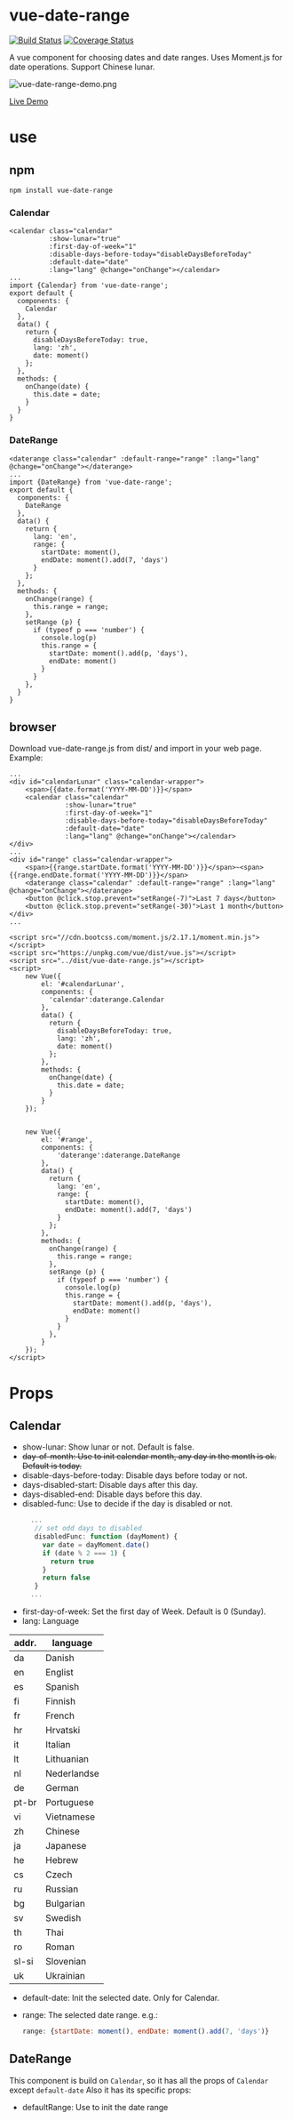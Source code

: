 # vue-date-range 
[![Build Status](https://travis-ci.org/ParadeTo/vue-date-range.svg?branch=master)](https://travis-ci.org/ParadeTo/vue-date-range)
[![Coverage Status](https://coveralls.io/repos/github/ParadeTo/vue-date-range/badge.svg)](https://coveralls.io/github/ParadeTo/vue-date-range)

A vue component for choosing dates and date ranges. Uses Moment.js for date operations. Support Chinese lunar.

![vue-date-range-demo.png](http://om464nmvr.bkt.clouddn.com/vue-date-range-demo.png)

[Live Demo](http://paradeto.com/vue-date-range/)

# use
## npm
``npm install vue-date-range``

### Calendar
```
<calendar class="calendar"
          :show-lunar="true"
          :first-day-of-week="1"
          :disable-days-before-today="disableDaysBeforeToday"
          :default-date="date"
          :lang="lang" @change="onChange"></calendar>
...
import {Calendar} from 'vue-date-range';
export default {
  components: {
    Calendar
  },
  data() {
    return {
      disableDaysBeforeToday: true,
      lang: 'zh',
      date: moment()
    };
  },
  methods: {
    onChange(date) {
      this.date = date;
    }
  }
}
```

### DateRange
```
<daterange class="calendar" :default-range="range" :lang="lang" @change="onChange"></daterange>
...
import {DateRange} from 'vue-date-range';
export default {
  components: {
    DateRange
  },
  data() {
    return {
      lang: 'en',
      range: {
        startDate: moment(),
        endDate: moment().add(7, 'days')
      }
    };
  },
  methods: {
    onChange(range) {
      this.range = range;
    },
    setRange (p) {
      if (typeof p === 'number') {
        console.log(p)
        this.range = {
          startDate: moment().add(p, 'days'),
          endDate: moment()
        }
      }
    },
  }
}
```

## browser
Download vue-date-range.js from dist/ and import in your web page. Example:

```
...
<div id="calendarLunar" class="calendar-wrapper">
    <span>{{date.format('YYYY-MM-DD')}}</span>
    <calendar class="calendar"
              :show-lunar="true"
              :first-day-of-week="1"
              :disable-days-before-today="disableDaysBeforeToday"
              :default-date="date"
              :lang="lang" @change="onChange"></calendar>
</div>
...
<div id="range" class="calendar-wrapper">
    <span>{{range.startDate.format('YYYY-MM-DD')}}</span>~<span>{{range.endDate.format('YYYY-MM-DD')}}</span>
    <daterange class="calendar" :default-range="range" :lang="lang" @change="onChange"></daterange>
    <button @click.stop.prevent="setRange(-7)">Last 7 days</button>
    <button @click.stop.prevent="setRange(-30)">Last 1 month</button>
</div>
...

<script src="//cdn.bootcss.com/moment.js/2.17.1/moment.min.js"></script>
<script src="https://unpkg.com/vue/dist/vue.js"></script>
<script src="../dist/vue-date-range.js"></script>
<script>
    new Vue({
        el: '#calendarLunar',
        components: {
          'calendar':daterange.Calendar
        },
        data() {
          return {
            disableDaysBeforeToday: true,
            lang: 'zh',
            date: moment()
          };
        },
        methods: {
          onChange(date) {
            this.date = date;
          }
        }
    });


    new Vue({
        el: '#range',
        components: {
            'daterange':daterange.DateRange
        },
        data() {
          return {
            lang: 'en',
            range: {
              startDate: moment(),
              endDate: moment().add(7, 'days')
            }
          };
        },
        methods: {
          onChange(range) {
            this.range = range;
          },
          setRange (p) {
            if (typeof p === 'number') {
              console.log(p)
              this.range = {
                startDate: moment().add(p, 'days'),
                endDate: moment()
              }
            }
          },
        }
    });
</script>
```

# Props
## Calendar
* show-lunar: Show lunar or not. Default is false.
* ~~day-of-month: Use to init calendar month, any day in the month is ok. Default is today.~~
* disable-days-before-today: Disable days before today or not.
* days-disabled-start: Disable days after this day.
* days-disabled-end: Disable days before this day.
* disabled-func: Use to decide if the day is disabled or not.
  ```javascript
    ...
	 // set odd days to disabled
     disabledFunc: function (dayMoment) {
       var date = dayMoment.date()
       if (date % 2 === 1) {
         return true
       }
       return false
     }
    ...
  ```
* first-day-of-week: Set the first day of Week. Default is 0 (Sunday).
* lang: Language

| addr. | language |
| ---- | ---- |
|da|Danish|
|en|Englist|
|es|Spanish|
|fi|Finnish|
|fr|French|
|hr|Hrvatski|
|it|Italian|
|lt|Lithuanian|
|nl|Nederlandse|
|de|German|
|pt-br|Portuguese|
|vi|Vietnamese|
|zh|Chinese|
|ja|Japanese|
|he|Hebrew|
|cs|Czech|
|ru|Russian|
|bg|Bulgarian|
|sv|Swedish|
|th|Thai|
|ro|Roman|
|sl-si|Slovenian|
|uk|Ukrainian|

* default-date: Init the selected date. Only for Calendar.
* range: The selected date range. e.g.: 

  ```javascript
  range: {startDate: moment(), endDate: moment().add(7, 'days')}
  ```

## DateRange
This component is build on ``Calendar``, so it has all the props of ``Calendar`` except ``default-date``
Also it has its specific props: 

* defaultRange: Use to init the date range
